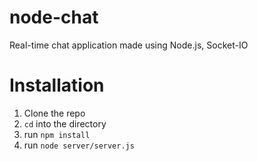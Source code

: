 # node-chat
Real-time chat application made using Node.js, Socket-IO

# Installation 
1) Clone the repo
2) `cd` into the directory
3) run `npm install`
4) run `node server/server.js`
